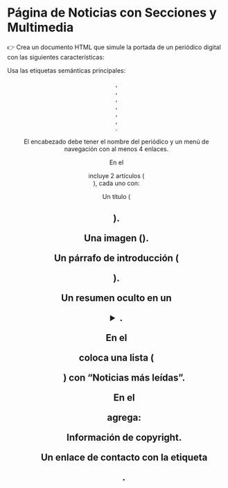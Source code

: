 # Página de Noticias con Secciones y Multimedia

👉 Crea un documento HTML que simule la portada de un periódico digital con las siguientes características:

Usa las etiquetas semánticas principales: <header>, <nav>, <main>, <article>, <section>, <aside>, <footer>.

El encabezado debe tener el nombre del periódico y un menú de navegación con al menos 4 enlaces.

En el <main> incluye 2 artículos (<article>), cada uno con:

Un título (<h2>).

Una imagen (<img>).

Un párrafo de introducción (<p>).

Un resumen oculto en un <details> con un <summary>.

En el <aside> coloca una lista (<ul>) con “Noticias más leídas”.

En el <footer> agrega:

Información de copyright.

Un enlace de contacto con la etiqueta <address>.
